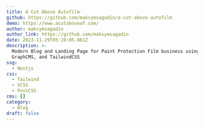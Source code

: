 ```yaml
---
title: A Cut Above Autofilm
github: https://github.com/maksymsagadin/a-cut-above-autofilm
demo: https://www.acutaboveaf.com/
author: maksymsagadin
author_link: https://github.com/maksymsagadin
date: 2023-11-29T05:19:05.861Z
description: >-
  Modern Blog and Landing Page for Paint Protection Film business using Next.js,
  GraphCMS, and TailwindCSS
ssg:
  - Nextjs
css:
  - Tailwind
  - SCSS
  - PostCSS
cms: []
category:
  - Blog
draft: false
---
```

